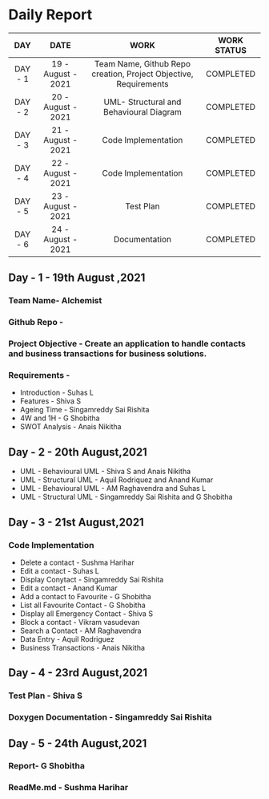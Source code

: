 # Daily Report

| DAY | DATE | WORK | WORK STATUS |
| :-----: |:--------------------:|:-----------------------------------------------------------------:|:---------------:|
| DAY - 1 | 19 - August - 2021 | Team Name, Github Repo creation, Project Objective, Requirements | COMPLETED |
| DAY - 2 | 20 - August - 2021 | UML- Structural and Behavioural Diagram | COMPLETED |
| DAY - 3 | 21 - August - 2021 | Code Implementation | COMPLETED |
| DAY - 4 | 22 - August - 2021 | Code Implementation | COMPLETED |
| DAY - 5 | 23 - August - 2021 | Test Plan | COMPLETED |
| DAY - 6 | 24 - August - 2021 | Documentation | COMPLETED |

## Day - 1 - 19th August ,2021
### Team Name- Alchemist
### Github Repo - 
### Project Objective -  Create an application to handle contacts and business transactions for business solutions.
### Requirements - 
* Introduction - Suhas L
* Features - Shiva S
* Ageing Time - Singamreddy Sai Rishita
* 4W and 1H - G Shobitha
* SWOT Analysis - Anais Nikitha

## Day - 2 - 20th August,2021
* UML - Behavioural UML - Shiva S and Anais Nikitha
* UML - Structural UML - Aquil Rodriquez and Anand Kumar
* UML - Behavioural UML - AM Raghavendra and Suhas L
* UML - Structural UML - Singamreddy Sai Rishita and G Shobitha

## Day - 3 - 21st August,2021
### Code Implementation
* Delete a contact - Sushma Harihar
* Edit a contact - Suhas L
* Display Conytact - Singamreddy Sai Rishita
* Edit a contact - Anand Kumar
* Add a contact to Favourite - G Shobitha
* List all Favourite Contact  - G Shobitha
* Display all Emergency Contact - Shiva S
* Block a contact - Vikram vasudevan
* Search a Contact - AM Raghavendra
* Data Entry - Aquil Rodriguez
* Business Transactions - Anais Nikitha

## Day - 4 - 23rd August,2021
### Test Plan - Shiva S
### Doxygen Documentation - Singamreddy Sai Rishita

## Day - 5 - 24th August,2021
### Report- G Shobitha
### ReadMe.md - Sushma Harihar

